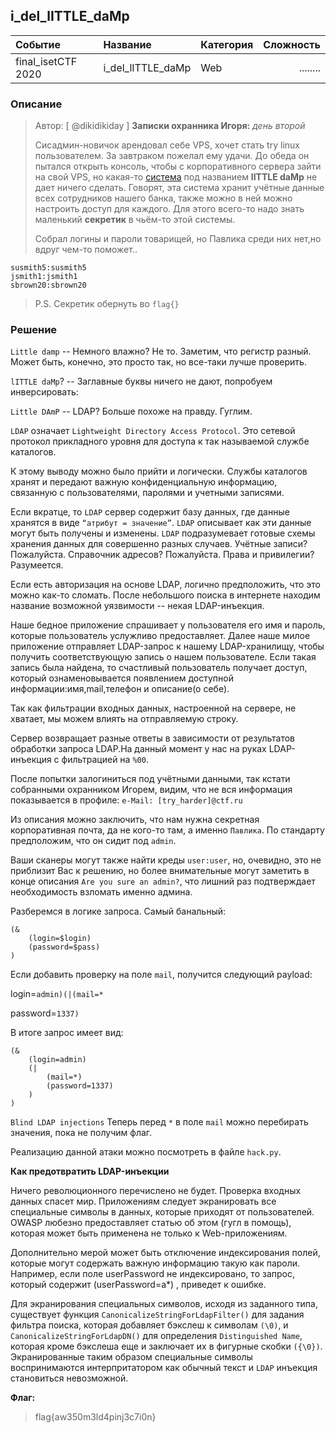 ## i_del_lITTLE_daMp

| Событие | Название | Категория | Сложность |
|:--------|:---------|:----------|----------:|
| final_isetCTF 2020 | i_del_lITTLE_daMp | Web | ........ |

### Описание
> Автор: [ @dikidikiday ]
>**Записки охранника Игоря:** *день второй*
> 
> Сисадмин-новичок арендовал себе VPS, хочет стать try linux пользователем. За завтраком пожелал ему удачи. До обеда он пытался открыть консоль, чтобы с корпоративного сервера зайти на свой VPS, но какая-то [система](http://ваш_сайт:5656) под названием **lITTLE daMp** не дает ничего сделать. Говорят, эта система хранит учётные данные всех сотрудников нашего банка, также можно в ней можно настроить доступ для каждого. Для этого всего-то надо знать маленький **секретик** в чьём-то этой системы. 
> 
> Собрал логины и пароли товарищей, но Павлика среди них нет,но вдруг чем-то поможет..
> 
 ```
susmith5:susmith5
jsmith1:jsmith1
sbrown20:sbrown20
```
> 
> P.S. Секретик обернуть во `flag{}`

### Решение 

`Little damp` -- Немного влажно? Не то. Заметим, что регистр разный. Может быть, конечно, это просто так, но все-таки лучше проверить.

`lITTLE daMp`? -- Заглавные буквы ничего не дают, попробуем инверсировать:

`Little DAmP` -- LDAP? Больше похоже на правду. Гуглим.

`LDAP` означает `Lightweight Directory Access Protocol`. Это сетевой протокол прикладного уровня для доступа к так называемой службе каталогов.

К этому выводу можно было прийти и логически. Службы каталогов хранят и передают важную конфиденциальную информацию, связанную с пользователями, паролями и учетными записями.

Если вкратце, то `LDAP` сервер содержит базу данных, где данные хранятся в виде `“атрибут = значение”`.  `LDAP` описывает как эти данные могут быть получены и изменены. `LDAP` подразумевает готовые схемы хранения данных для совершенно разных случаев. Учётные записи? Пожалуйста. Справочник адресов? Пожалуйста. Права и привилегии? Разумеется.

Если есть авторизация на основе LDAP, логично предположить, что это можно как-то сломать. После небольшого поиска в интернете находим название возможной уязвимости -- некая LDAP-инъекция.

Наше бедное приложение спрашивает у пользователя его имя и пароль, которые пользователь услужливо предоставляет. Далее наше милое приложение отправляет LDAP-запрос к нашему LDAP-хранилищу, чтобы получить соответствующую запись о нашем пользователе. Если такая запись была найдена, то счастливый пользователь получает доступ, который ознаменовывается появлением доступной информации:имя,mail,телефон и описание(о себе).

Так как фильтрации входных данных, настроенной на сервере, не хватает, мы можем влиять на отправляемую строку.

Сервер возвращает разные ответы в зависимости от результатов обработки запроса LDAP.На данный момент у нас на руках LDAP-инъекция с фильтрацией на `%00`. 

После попытки залогиниться под учётными данными, так кстати собранными охранником Игорем, видим, что не вся информация показывается в профиле: `e-Mail: [try_harder]@ctf.ru`

Из описания можно заключить, что нам нужна секретная корпоративная почта, да не кого-то там, а именно `Павлика`. По стандарту предположим, что он сидит под `admin`.

Ваши сканеры могут также найти креды `user:user`, но, очевидно, это не приблизит Вас к решению, но более внимательные могут заметить в конце описания `Are you sure an admin?`, что лишний раз подтверждает необходимость взломать именно админа.

Разберемся в логике запроса. Самый банальный:

```
(&
    (login=$login)
    (password=$pass)
)
```

Если добавить проверку на поле `mail`, получится следующий payload:

login=`admin)(|(mail=*`

password=`1337)`

В итоге запрос имеет вид:

```
(&
    (login=admin)
    (|
        (mail=*)
        (password=1337)
    )
)
```

`Blind LDAP injections`
Теперь перед `*` в поле `mail` можно перебирать значения, пока не получим флаг.

Реализацию данной атаки можно посмотреть в файле `hack.py`.

**Как предотвратить LDAP-инъекции**

Ничего революционного перечислено не будет. Проверка входных данных спасет мир. Приложениям следует экранировать все специальные символы в данных, которые приходят от пользователей. OWASP любезно предоставляет статью об этом (гугл в помощь), которая может быть применена не только к Web-приложениям.

Дополнительно мерой может быть отключение индексирования полей, которые могут содержать важную информацию такую как пароли. Например, если поле userPassword не индексировано, то запрос, который содержит (userPassword=a*) , приведет к ошибке.

Для экранирования специальных символов, исходя из заданного типа, существует функция `CanonicalizeStringForLdapFilter()` для задания фильтра поиска, которая добавляет бэкслеш к символам `(\0)`, и `CanonicalizeStringForLdapDN()` для определения `Distinguished Name`, которая кроме бэкслеша еще и заключает их в фигурные скобки `({\0})`. Экранированные таким образом специальные символы воспринимаются интерпритатором как обычный текст и `LDAP` инъекция становиться невозможной.

**Флаг:**

> flag{aw350m3ld4pinj3c7i0n}
